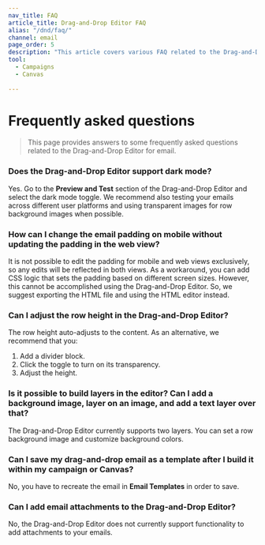 ```yaml
---
nav_title: FAQ
article_title: Drag-and-Drop Editor FAQ
alias: "/dnd/faq/"
channel: email
page_order: 5
description: "This article covers various FAQ related to the Drag-and-Drop Editor."
tool: 
  - Campaigns
  - Canvas
  
---
```


# Frequently asked questions

> This page provides answers to some frequently asked questions related to the Drag-and-Drop Editor for email.

### Does the Drag-and-Drop Editor support dark mode?

Yes. Go to the **Preview and Test** section of the Drag-and-Drop Editor and select the dark mode toggle. We recommend also testing your emails across different user platforms and using transparent images for row background images when possible. 

### How can I change the email padding on mobile without updating the padding in the web view?

It is not possible to edit the padding for mobile and web views exclusively, so any edits will be reflected in both views. As a workaround, you can add CSS logic that sets the padding based on different screen sizes. However, this cannot be accomplished using the Drag-and-Drop Editor. So, we suggest exporting the HTML file and using the HTML editor instead.

### Can I adjust the row height in the Drag-and-Drop Editor?

The row height auto-adjusts to the content. As an alternative, we recommend that you:
1. Add a divider block.
2. Click the toggle to turn on its transparency.
3. Adjust the height.

### Is it possible to build layers in the editor? Can I add a background image, layer on an image, and add a text layer over that?

The Drag-and-Drop Editor currently supports two layers. You can set a row background image and customize background colors.

### Can I save my drag-and-drop email as a template after I build it within my campaign or Canvas?

No, you have to recreate the email in **Email Templates** in order to save.

### Can I add email attachments to the Drag-and-Drop Editor?

No, the Drag-and-Drop Editor does not currently support functionality to add attachments to your emails.